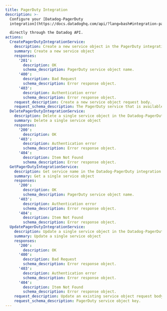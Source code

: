 ```yaml
---
title: PagerDuty Integration
description: >-
  Configure your [Datadog-PagerDuty
  integration](https://docs.datadoghq.com/api/?lang=bash#integration-pagerduty)

  directly through the Datadog API.
actions:
  CreatePagerDutyIntegrationService:
    description: Create a new service object in the PagerDuty integration.
    summary: Create a new service object
    responses:
      '201':
        description: OK
        schema_description: PagerDuty service object name.
      '400':
        description: Bad Request
        schema_description: Error response object.
      '403':
        description: Authentication error
        schema_description: Error response object.
    request_description: Create a new service object request body.
    request_schema_description: The PagerDuty service that is available for integration with Datadog.
  DeletePagerDutyIntegrationService:
    description: Delete a single service object in the Datadog-PagerDuty integration.
    summary: Delete a single service object
    responses:
      '200':
        description: OK
      '403':
        description: Authentication error
        schema_description: Error response object.
      '404':
        description: Item Not Found
        schema_description: Error response object.
  GetPagerDutyIntegrationService:
    description: Get service name in the Datadog-PagerDuty integration.
    summary: Get a single service object
    responses:
      '200':
        description: OK
        schema_description: PagerDuty service object name.
      '403':
        description: Authentication error
        schema_description: Error response object.
      '404':
        description: Item Not Found
        schema_description: Error response object.
  UpdatePagerDutyIntegrationService:
    description: Update a single service object in the Datadog-PagerDuty integration.
    summary: Update a single service object
    responses:
      '200':
        description: OK
      '400':
        description: Bad Request
        schema_description: Error response object.
      '403':
        description: Authentication error
        schema_description: Error response object.
      '404':
        description: Item Not Found
        schema_description: Error response object.
    request_description: Update an existing service object request body.
    request_schema_description: PagerDuty service object key.
---
```

